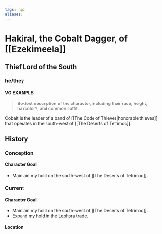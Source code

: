 ```yaml
---
tags: npc
aliases:
---
```

# Hakiral, the Cobalt Dagger, of [[Ezekimeela]]
## Thief Lord of the South
### he/they
#### VO EXAMPLE:

> Boxtext description of the character, including their race, height, haircolor?, and common outfit.

Cobalt is the leader of a band of [[The Code of Thieves|honorable thieves]] that operates in the south-west of [[The Deserts of Tetrimoc]]. 

## History
### Conception
#### Character Goal
- Maintain my hold on the south-west of [[The Deserts of Tetrimoc]].
### Current
#### Character Goal
- Maintain my hold on the south-west of [[The Deserts of Tetrimoc]].
- Expand my hold in the Lephora trade.
#### Location